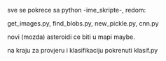 sve se pokrece sa python -ime_skripte-, redom:

get_images.py,
find_blobs.py,
new_pickle.py,
cnn.py

novi (mozda) asteroidi ce biti u mapi maybe.

na kraju za provjeru i klasifikaciju pokrenuti klasif.py
